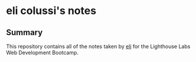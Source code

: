 # eli colussi's notes

## Summary

This repository contains all of the notes taken by [eli](https://github.com/eliColussi) for the Lighthouse Labs Web Development Bootcamp.
